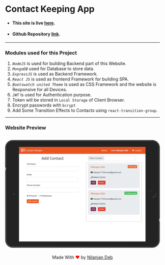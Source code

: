# Contact Keeping App

- #### This site is live [here](https://contact--keeper.herokuapp.com/).
- #### Github Repository [link](https://github.com/nil1729/contact-keeper).

---

### Modules used for this Project

1. _`NodeJS`_ is used for building Backend part of this Website.
2. _`MongoDB`_ used for Database to store data.
3. _`ExpressJS`_ is used as Backend Framework.
4. _`React JS`_ is used as frontend Framework for building SPA.
5. _`Bootswatch united Theme`_ is used as CSS Framework and the website is Responsive for all Devices.
6. _`JWT`_ is used for Authentication purpose.
7. Token will be stored in `Local Storage` of Client Browser.
8. Encrypt passwords with `bcrypt`
9. Add Some Transition Effects to Contacts using `react-transition-group`.

---

### Website Preview

## <img src="./demo.png" alt="">

<p style="text-align: center;">Made With<span style="color: red;"> &#10084; </span>by <a href="https://github.com/nil1729" target="_blank"> Nilanjan Deb </a> </p>
